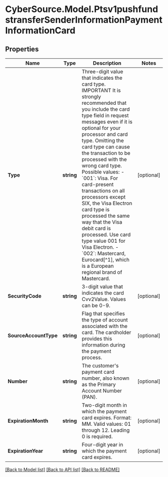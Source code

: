 # CyberSource.Model.Ptsv1pushfundstransferSenderInformationPaymentInformationCard
## Properties

Name | Type | Description | Notes
------------ | ------------- | ------------- | -------------
**Type** | **string** | Three-digit value that indicates the card type.  IMPORTANT It is strongly recommended that you include the card type field in request messages even if it is optional for your processor and card type. Omitting the card type can cause the transaction to be processed with the wrong card type.  Possible values:  - &#x60;001&#x60;: Visa. For card-present transactions on all processors except SIX, the Visa Electron card type is processed the same way that the Visa debit card is processed. Use card type value 001 for Visa Electron. - &#x60;002&#x60;: Mastercard, Eurocard[^1], which is a European regional brand of Mastercard.  | [optional] 
**SecurityCode** | **string** | 3-digit value that indicates the card Cvv2Value. Values can be 0-9.  | [optional] 
**SourceAccountType** | **string** | Flag that specifies the type of account associated with the card. The cardholder provides this information during the payment process.  | [optional] 
**Number** | **string** | The customer&#39;s payment card number, also known as the Primary Account Number (PAN).  | [optional] 
**ExpirationMonth** | **string** | Two-digit month in which the payment card expires.  Format: MM.  Valid values: 01 through 12. Leading 0 is required.  | [optional] 
**ExpirationYear** | **string** | Four-digit year in which the payment card expires.  | [optional] 

[[Back to Model list]](../README.md#documentation-for-models) [[Back to API list]](../README.md#documentation-for-api-endpoints) [[Back to README]](../README.md)

